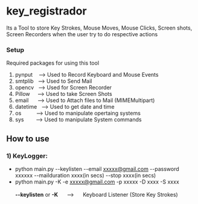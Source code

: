 # key_registrador
Its a Tool to store Key Strokes, Mouse Moves, Mouse Clicks, Screen shots, Screen Recorders when the user try to do respective actions
### Setup
Required packages for using this tool
1) pynput &nbsp;&nbsp; --> Used to Record Keyboard and Mouse Events
2) smtplib &nbsp;  --> Used to Send Mail
3) opencv&nbsp;&nbsp; --> Used for Screen Recorder
4) Pillow &nbsp; &nbsp; --> Used to take Screen Shots
5) email&nbsp; &nbsp; &nbsp; --> Used to Attach files to Mail (MIMEMultipart)
6) datetime&nbsp;&nbsp; --> Used to get date and time
7) os&nbsp; &nbsp; &nbsp; &nbsp; &nbsp;  --> Used to manipulate opertaing systems
8) sys&nbsp; &nbsp; &nbsp; &nbsp; --> Used to manipulate System commands
 
 ## How to use
 ### 1) KeyLogger:
  - python main.py --keylisten --email xxxxx@gmail.com --password xxxxxx --mailduration xxxx(in secs) --stop xxxx(in secs)<br/>
  - python main.py -K -e xxxxx@gmail.com -p xxxxx -D xxxx -S xxxx<br/><br/>
**--keylisten** or **-K**&nbsp; &nbsp; &nbsp; -->&nbsp; &nbsp; &nbsp; Keyboard Listener (Store Key Strokes)<br/>
